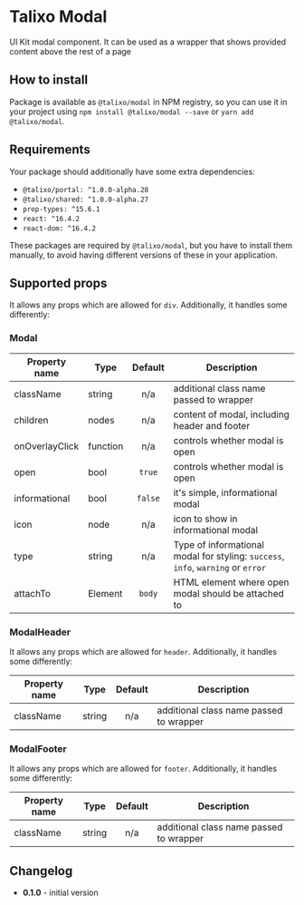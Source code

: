 # Talixo Modal

UI Kit modal component. It can be used as a wrapper that shows provided content above the rest of a page

## How to install

Package is available as `@talixo/modal` in NPM registry, so you can use it in your project
using `npm install @talixo/modal --save` or `yarn add @talixo/modal`.

## Requirements

Your package should additionally have some extra dependencies:

- `@talixo/portal: ^1.0.0-alpha.28`
- `@talixo/shared: ^1.0.0-alpha.27`
- `prop-types: ^15.6.1`
- `react: ^16.4.2`
- `react-dom: ^16.4.2`

These packages are required by `@talixo/modal`, but you have to install them manually,
to avoid having different versions of these in your application.

## Supported props

It allows any props which are allowed for `div`. Additionally, it handles some differently:

### Modal

Property name   | Type      | Default | Description                    
----------------|-----------|:-------:|--------------------------------
className       | string    | n/a     | additional class name passed to wrapper
children        | nodes     | n/a     | content of modal, including header and footer
onOverlayClick  | function  | n/a     | controls whether modal is open
open            | bool      | `true`  | controls whether modal is open
informational   | bool      | `false` | it's simple, informational modal
icon            | node      | n/a     | icon to show in informational modal
type            | string    | n/a     | Type of informational modal for styling: `success`, `info`, `warning` or `error`
attachTo        | Element   | `body`  | HTML element where open modal should be attached to

### ModalHeader

It allows any props which are allowed for `header`. Additionally, it handles some differently:

Property name | Type      | Default | Description
--------------|-----------|:-------:|--------------------------------
className     | string    | n/a     | additional class name passed to wrapper

### ModalFooter

It allows any props which are allowed for `footer`. Additionally, it handles some differently:

Property name | Type      | Default | Description
--------------|-----------|:-------:|--------------------------------
className     | string    | n/a     | additional class name passed to wrapper

## Changelog

- **0.1.0** - initial version
